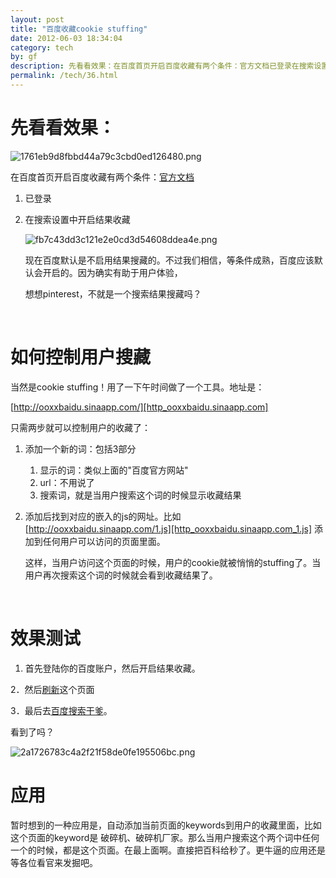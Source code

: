 ```yaml
---
layout: post
title: "百度收藏cookie stuffing"
date: 2012-06-03 18:34:04
category: tech
by: gf
description: 先看看效果：在百度首页开启百度收藏有两个条件：官方文档已登录在搜索设置中开启结果收藏现在百度默认是不启用结果搜藏的。不过我们相信，等条件成熟，百度应该默认会开启的
permalink: /tech/36.html
---
```

#  先看看效果： #

![1761eb9d8fbbd44a79c3cbd0ed126480.png][]

在百度首页开启百度收藏有两个条件：[官方文档][Link 1]

1.  已登录
2.  在搜索设置中开启结果收藏
    
    ![fb7c43dd3c121e2e0cd3d54608ddea4e.png][]
    
    现在百度默认是不启用结果搜藏的。不过我们相信，等条件成熟，百度应该默认会开启的。因为确实有助于用户体验，
    
    想想pinterest，不就是一个搜索结果搜藏吗？
    
     

#  如何控制用户搜藏 #

当然是cookie stuffing！用了一下午时间做了一个工具。地址是：

[http://ooxxbaidu.sinaapp.com/][http_ooxxbaidu.sinaapp.com]

只需两步就可以控制用户的收藏了：

1.  添加一个新的词：包括3部分
    
    1.  显示的词：类似上面的"百度官方网站"
    2.  url：不用说了
    3.  搜索词，就是当用户搜索这个词的时候显示收藏结果
2.  添加后找到对应的嵌入的js的网址。比如[http://ooxxbaidu.sinaapp.com/1.js][http_ooxxbaidu.sinaapp.com_1.js] 添加到任何用户可以访问的页面里面。
    
    <script src="嵌入的js的网址"></script> 这样，当用户访问这个页面的时候，用户的cookie就被悄悄的stuffing了。当用户再次搜索这个词的时候就会看到收藏结果了。
    
     

#  效果测试 #

1. 首先登陆你的百度账户，然后开启结果收藏。

2．然后[刷新][Link 2]这个页面

3．最后去[百度搜索干爹][Link 3]。

看到了吗？

![2a1726783c4a2f21f58de0fe195506bc.png][]

#  应用 #

暂时想到的一种应用是，自动添加当前页面的keywords到用户的收藏里面，比如这个页面的keyword是 破碎机、破碎机厂家。那么当用户搜索这个两个词中任何一个的时候，都是这个页面。在最上面啊。直接把百科给秒了。更牛逼的应用还是等各位看官来发掘吧。


[1761eb9d8fbbd44a79c3cbd0ed126480.png]: http://www.gfzj.us/gfzjus_blog/tech/2014-10-22/1761eb9d8fbbd44a79c3cbd0ed126480.png
[Link 1]: http://www.baidu.com/search/favo/help.html
[fb7c43dd3c121e2e0cd3d54608ddea4e.png]: http://www.gfzj.us/gfzjus_blog/tech/2014-10-22/fb7c43dd3c121e2e0cd3d54608ddea4e.png
[http_ooxxbaidu.sinaapp.com]: http://ooxxbaidu.sinaapp.com/
[http_ooxxbaidu.sinaapp.com_1.js]: http://ooxxbaidu.sinaapp.com/1.js
[Link 2]: http://gfzj.sinaapp.com/285.html
[Link 3]: http://www.baidu.com/s?wd=干爹
[2a1726783c4a2f21f58de0fe195506bc.png]: http://www.gfzj.us/gfzjus_blog/tech/2014-10-22/2a1726783c4a2f21f58de0fe195506bc.png
